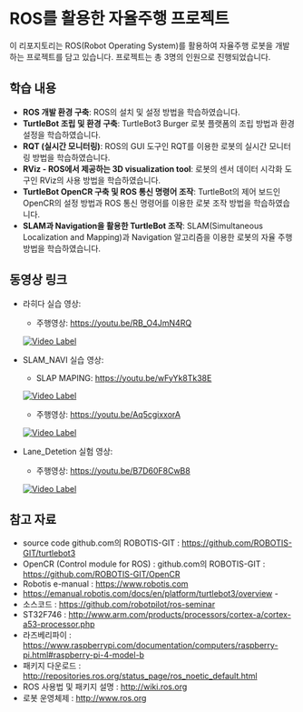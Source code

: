 # ROS를 활용한 자율주행 프로젝트

이 리포지토리는 ROS(Robot Operating System)를 활용하여 자율주행 로봇을 개발하는 프로젝트를 담고 있습니다. 프로젝트는 총 3명의 인원으로 진행되었습니다.

## 학습 내용

- **ROS 개발 환경 구축**: ROS의 설치 및 설정 방법을 학습하였습니다.
- **TurtleBot 조립 및 환경 구축**: TurtleBot3 Burger 로봇 플랫폼의 조립 방법과 환경 설정을 학습하였습니다.
- **RQT (실시간 모니터링)**: ROS의 GUI 도구인 RQT를 이용한 로봇의 실시간 모니터링 방법을 학습하였습니다.
- **RViz - ROS에서 제공하는 3D visualization tool**: 로봇의 센서 데이터 시각화 도구인 RViz의 사용 방법을 학습하였습니다.
- **TurtleBot OpenCR 구축 및 ROS 통신 명령어 조작**: TurtleBot의 제어 보드인 OpenCR의 설정 방법과 ROS 통신 명령어를 이용한 로봇 조작 방법을 학습하였습니다.
- **SLAM과 Navigation을 활용한 TurtleBot 조작**: SLAM(Simultaneous Localization and Mapping)과 Navigation 알고리즘을 이용한 로봇의 자율 주행 방법을 학습하였습니다.

## 동영상 링크
- 라히다 실습 영상:
  - 주행영상: https://youtu.be/RB_O4JmN4RQ
 
  [![Video Label](http://img.youtube.com/vi/RB_O4JmN4RQ/0.jpg)](https://youtu.be/RB_O4JmN4RQ)

- SLAM_NAVI 실습 영상:
  - SLAP MAPING: https://youtu.be/wFyYk8Tk38E
 
  [![Video Label](http://img.youtube.com/vi/wFyYk8Tk38E/0.jpg)](https://youtu.be/wFyYk8Tk38E)
  - 주행영상: https://youtu.be/Aq5cgixxorA
    
  [![Video Label](http://img.youtube.com/vi/Aq5cgixxorA/0.jpg)](https://youtu.be/Aq5cgixxorA)

- Lane_Detetion 실험 영상: 
  - 주행영상: https://youtu.be/B7D60F8CwB8
    
   [![Video Label](http://img.youtube.com/vi/B7D60F8CwB8/0.jpg)](https://youtu.be/B7D60F8CwB8)


## 참고 자료

- source code  github.com의 ROBOTIS-GIT  : https://github.com/ROBOTIS-GIT/turtlebot3
- OpenCR (Control module for ROS) : github.com의 ROBOTIS-GIT : https://github.com/ROBOTIS-GIT/OpenCR 
- Robotis e-manual : https://www.robotis.com
- https://emanual.robotis.com/docs/en/platform/turtlebot3/overview -
- 소스코드 : https://github.com/robotpilot/ros-seminar
- ST32F746 : http://www.arm.com/products/processors/cortex-a/cortex-a53-processor.php
- 라즈베리파이 : https://www.raspberrypi.com/documentation/computers/raspberry-pi.html#raspberry-pi-4-model-b
- 패키지 다운로드 : http://repositories.ros.org/status_page/ros_noetic_default.html
- ROS 사용법 및 패키지 설명 : http://wiki.ros.org
- 로봇 운영체제 : http://www.ros.org

